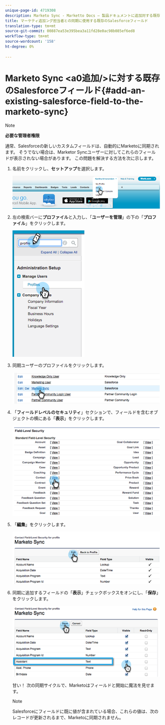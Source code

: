 ```yaml
---
unique-page-id: 4719308
description: Marketo Sync - Marketto Docs — 製品ドキュメントに追加対する既存のSalesforceフィールド
title: マーケティ追加ング担当者との同期に使用する既存のSalesforceフィールド
translation-type: tm+mt
source-git-commit: 00887ea53e395bea3a11fd28e0ac98b085ef6ed8
workflow-type: tm+mt
source-wordcount: '158'
ht-degree: 0%

---
```



# Marketo Sync &lt;a0追加/>に対する既存のSalesforceフィールド{#add-an-existing-salesforce-field-to-the-marketo-sync}

>[!NOTE]
>
>**必要な管理者権限**

通常、Salesforceの新しいカスタムフィールドは、自動的にMarketoに同期されます。 そうでない場合は、Marketor Syncユーザーに対してこれらのフィールドが表示されない場合があります。 この問題を解決する方法を次に示します。

1. 名前をクリックし、**セットアップ**&#x200B;を選択します。

   ![](assets/image2015-6-30-14-3a20-3a6.png)

1. 左の検索バーに&#x200B;**プロファイル**&#x200B;と入力し、「**ユーザーを管理**」の下の「**プロファイル**」をクリックします。

   ![](assets/image2015-6-30-14-3a20-3a52.png)

1. 同期ユーザーのプロファイルをクリックします。

   ![](assets/image2015-6-30-14-3a23-3a41.png)

1. 「**フィールドレベルのセキュリティ**」セクションで、フィールドを含むオブジェクトの横にある「**表示**」をクリックします。

   ![](assets/image2015-6-30-14-3a23-3a59.png)

1. 「**編集**」をクリックします。

   ![](assets/image2015-6-30-14-3a24-3a28.png)

1. 同期に追加するフィールドの「**表示**」チェックボックスをオンにし、「**保存**」をクリックします。

   ![](assets/image2015-6-30-14-3a24-3a49.png)

   甘い！ 次の同期サイクルで、Marketoはフィールドと開始に魔法を見せます。

   >[!NOTE]
   >
   > Salesforceにフィールドに既に値が含まれている場合、これらの値は、次のレコードが更新されるまで、Marketoに同期されません。

